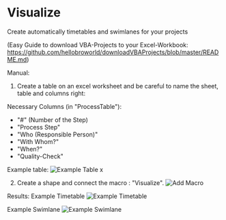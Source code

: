 # Visualize
Create automatically timetables and swimlanes for your projects

(Easy Guide to download VBA-Projects to your Excel-Workbook: https://github.com/hellobroworld/downloadVBAProjects/blob/master/README.md)

Manual:
1. Create a table on an excel worksheet and be careful to name the sheet, table and columns right:

Necessary Columns (in "ProcessTable"): 
  - "#" (Number of the Step)
  - "Process Step"
  - "Who (Responsible Person)"
  - "With Whom?"
  - "When?"
  - "Quality-Check"

Example table:
![Example Table x](https://user-images.githubusercontent.com/44786302/75881517-82391e80-5e1f-11ea-9652-faad4ef4845c.png)

2. Create a shape and connect the macro : "Visualize". 
![Add Macro](https://user-images.githubusercontent.com/44786302/75882385-59198d80-5e21-11ea-9f03-6011d8d722f3.PNG)

Results:
Example Timetable
![Example Timetable](https://user-images.githubusercontent.com/44786302/75879908-8adc2580-5e1c-11ea-9084-4ccfcc940f56.PNG)

Example Swimlane
![Example Swimlane](https://user-images.githubusercontent.com/44786302/75883157-d42f7380-5e22-11ea-8372-cbf974ab9e07.PNG)
